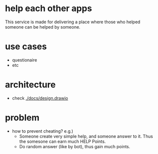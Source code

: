 # help each other apps
This service is made for delivering a place where those who helped someone can be helped by someone. 

# use cases
- questionaire
- etc

# architecture
- check [./docs/design.drawio](./docs/design.drawio)

# problem
- how to prevent cheating?
    e.g.) 
    - Someone create very simple help, and someone answer to it. Thus the somesone can earn much HELP Points.
    - Do random answer (like by bot), thus gain much points.

